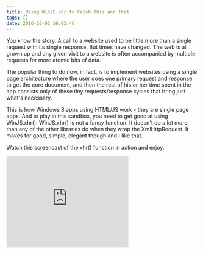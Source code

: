 ```yaml
---
title: Using WinJS.xhr to Fetch This and That
tags: []
date: 2016-10-02 16:03:46
---
```


You know the story.&nbsp;A call to a website used to be little more than a single request with its single response. But times have changed. The web is all grown up and any given visit to a website is often accompanied by multiple requests for more atomic bits of data.

The popular thing to do now, in fact, is to implement websites using a single page architecture where the user does one primary request and response to get the core document, and then the rest of his or her time spent in the app consists only of these tiny requests/response cycles that bring just what&#39;s necessary.

This is how Windows 8 apps using HTML/JS work - they are single page apps. And to play in this sandbox, you need to get good at using WinJS.xhr(). WinJS.xhr() is not a fancy function. It doesn&#39;t do a lot more than any of the other libraries do when they wrap the XmlHttpRequest. It makes for good, simple, elegant though and I like that.

Watch this screencast of the xhr() function in action and enjoy.

<iframe frameborder="0" height="240" src="http://channel9.msdn.com/Blogs/codefoster/xhrfetch/player?w=512&amp;h=288" width="320"></iframe>